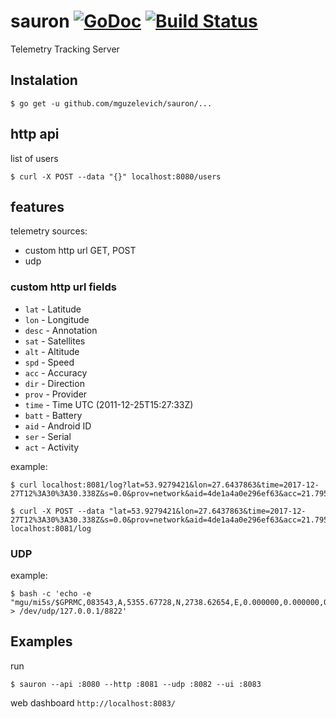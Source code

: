 # sauron [![GoDoc](https://godoc.org/github.com/mguzelevich/sauron?status.svg)](http://godoc.org/github.com/mguzelevich/sauron) [![Build Status](https://travis-ci.org/mguzelevich/sauron.svg?branch=master)](https://travis-ci.org/mguzelevich/sauron)

Telemetry Tracking Server

## Instalation

```
$ go get -u github.com/mguzelevich/sauron/...
```

## http api

list of users

```
$ curl -X POST --data "{}" localhost:8080/users
```

## features

telemetry sources:

- custom http url GET, POST
- udp

### custom http url fields

- `lat` - Latitude
- `lon` - Longitude
- `desc` - Annotation
- `sat` - Satellites
- `alt` - Altitude
- `spd` - Speed
- `acc` - Accuracy
- `dir` - Direction
- `prov` - Provider
- `time` - Time UTC (2011-12-25T15:27:33Z)
- `batt` - Battery
- `aid` - Android ID
- `ser` - Serial
- `act` - Activity

example:

```
$ curl localhost:8081/log?lat=53.9279421&lon=27.6437863&time=2017-12-27T12%3A30%3A30.338Z&s=0.0&prov=network&aid=4de1a4a0e296ef63&acc=21.795000076293945

$ curl -X POST --data "lat=53.9279421&lon=27.6437863&time=2017-12-27T12%3A30%3A30.338Z&s=0.0&prov=network&aid=4de1a4a0e296ef63&acc=21.795000076293945" localhost:8081/log
```

### UDP

example:

```
$ bash -c 'echo -e "mgu/mi5s/$GPRMC,083543,A,5355.67728,N,2738.62654,E,0.000000,0.000000,010203,,*2E" > /dev/udp/127.0.0.1/8822'
```

## Examples

run 

```
$ sauron --api :8080 --http :8081 --udp :8082 --ui :8083
```

web dashboard `http://localhost:8083/`

